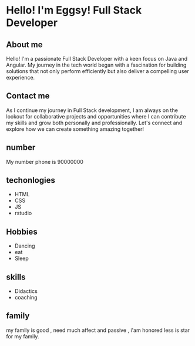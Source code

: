 # Hello! I'm Eggsy! Full Stack Developer

## About me
Hello! I'm a passionate Full Stack Developer with a keen focus on Java and Angular. My journey in the tech world began with a fascination for building solutions that not only perform efficiently but also deliver a compelling user experience.


## Contact me
As I continue my journey in Full Stack development, I am always on the lookout for collaborative projects and opportunities where I can contribute my skills and grow both personally and professionally. Let's connect and explore how we can create something amazing together!


## number
My number phone is 90000000




## techonlogies
- HTML
- CSS
- JS
- rstudio


## Hobbies 

- Dancing
- eat
- Sleep

## skills

- Didactics
- coaching


## family

my family is good , need much affect and passive , i'am honored less is star for my family.
